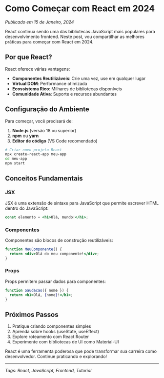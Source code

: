 # Como Começar com React em 2024

*Publicado em 15 de Janeiro, 2024*

React continua sendo uma das bibliotecas JavaScript mais populares para desenvolvimento frontend. Neste post, vou compartilhar as melhores práticas para começar com React em 2024.

## Por que React?

React oferece várias vantagens:

- **Componentes Reutilizáveis**: Crie uma vez, use em qualquer lugar
- **Virtual DOM**: Performance otimizada
- **Ecossistema Rico**: Milhares de bibliotecas disponíveis
- **Comunidade Ativa**: Suporte e recursos abundantes

## Configuração do Ambiente

Para começar, você precisará de:

1. **Node.js** (versão 18 ou superior)
2. **npm** ou **yarn**
3. **Editor de código** (VS Code recomendado)

```bash
# Criar novo projeto React
npx create-react-app meu-app
cd meu-app
npm start
```

## Conceitos Fundamentais

### JSX
JSX é uma extensão de sintaxe para JavaScript que permite escrever HTML dentro do JavaScript:

```jsx
const elemento = <h1>Olá, mundo!</h1>;
```

### Componentes
Componentes são blocos de construção reutilizáveis:

```jsx
function MeuComponente() {
  return <div>Olá do meu componente!</div>;
}
```

### Props
Props permitem passar dados para componentes:

```jsx
function Saudacao({ nome }) {
  return <h1>Olá, {nome}!</h1>;
}
```

## Próximos Passos

1. Pratique criando componentes simples
2. Aprenda sobre hooks (useState, useEffect)
3. Explore roteamento com React Router
4. Experimente com bibliotecas de UI como Material-UI

React é uma ferramenta poderosa que pode transformar sua carreira como desenvolvedor. Continue praticando e explorando!

---

*Tags: React, JavaScript, Frontend, Tutorial*